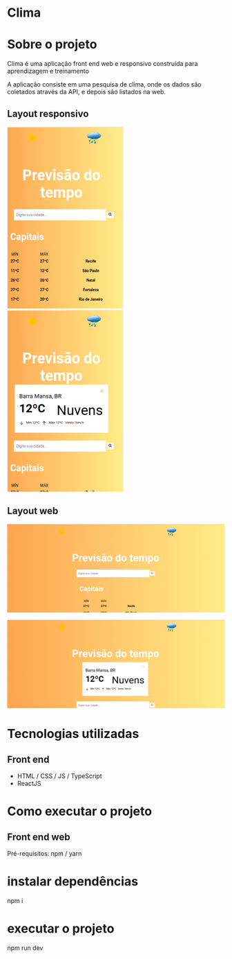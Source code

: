 # Clima 

# Sobre o projeto

Clima é uma aplicação front end web e responsivo construída para aprendizagem e treinamento

A aplicação consiste em uma pesquisa de clima, onde os dados são coletados através da API, e depois são listados na web.
## Layout responsivo
![Mobile 1](https://github.com/junior10soares/Clima-do-tempo/blob/master/src/assets/tela1.png)
![Mobile 2](https://github.com/junior10soares/Clima-do-tempo/blob/master/src/assets/tela2.png)

## Layout web
![Web 1](https://github.com/junior10soares/Clima-do-tempo/blob/master/src/assets/tela3.png)

![Web 2](https://github.com/junior10soares/Clima-do-tempo/blob/master/src/assets/tela4.png)


# Tecnologias utilizadas

## Front end
- HTML / CSS / JS / TypeScript
- ReactJS

# Como executar o projeto

## Front end web
Pré-requisitos: npm / yarn


# instalar dependências
npm i

# executar o projeto
npm run dev
```


